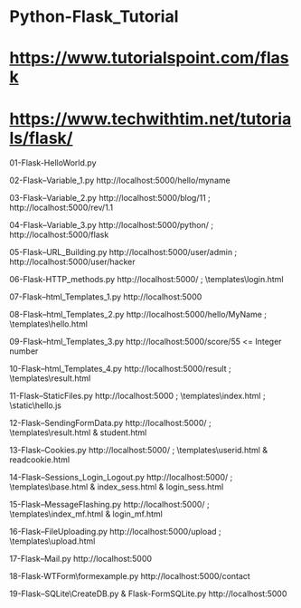 # Python-Flask_Tutorial

# https://www.tutorialspoint.com/flask
# https://www.techwithtim.net/tutorials/flask/

01-Flask-HelloWorld.py

02-Flask–Variable_1.py  http://localhost:5000/hello/myname

03-Flask–Variable_2.py  http://localhost:5000/blog/11 ; http://localhost:5000/rev/1.1

04-Flask–Variable_3.py   http://localhost:5000/python/ ;  http://localhost:5000/flask

05-Flask–URL_Building.py  http://localhost:5000/user/admin ; http://localhost:5000/user/hacker

06-Flask-HTTP_methods.py  http://localhost:5000/ ; \templates\login.html

07-Flask–html_Templates_1.py  http://localhost:5000

08-Flask–html_Templates_2.py  http://localhost:5000/hello/MyName ; \templates\hello.html

09-Flask–html_Templates_3.py  http://localhost:5000/score/55  <= Integer number

10-Flask–html_Templates_4.py  http://localhost:5000/result  ; \templates\result.html

11-Flask–StaticFiles.py  http://localhost:5000 ; \templates\index.html ; \static\hello.js

12-Flask–SendingFormData.py  http://localhost:5000/ ; \templates\result.html & student.html

13-Flask–Cookies.py  http://localhost:5000/ ; \templates\userid.html & readcookie.html

14-Flask–Sessions_Login_Logout.py  http://localhost:5000/ ; \templates\base.html & index_sess.html & login_sess.html

15-Flask–MessageFlashing.py  http://localhost:5000/ ; \templates\index_mf.html & login_mf.html

16-Flask–FileUploading.py  http://localhost:5000/upload ; \templates\upload.html

17-Flask–Mail.py  http://localhost:5000

18-Flask-WTForm\formexample.py  http://localhost:5000/contact

19-Flask–SQLite\CreateDB.py & Flask-FormSQLite.py  http://localhost:5000